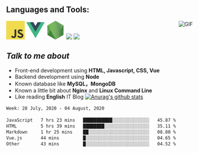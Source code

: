 ## **Languages and Tools:**      
<code><img height="50" style="max-width: 80px;" src="https://raw.githubusercontent.com/github/explore/80688e429a7d4ef2fca1e82350fe8e3517d3494d/topics/javascript/javascript.png"></code>
<code><img height="50" style="max-width: 80px;" src="https://raw.githubusercontent.com/github/explore/80688e429a7d4ef2fca1e82350fe8e3517d3494d/topics/vue/vue.png"></code>
<code><img height="50" style="max-width: 80px;" src="https://raw.githubusercontent.com/github/explore/80688e429a7d4ef2fca1e82350fe8e3517d3494d/topics/nodejs/nodejs.png"></code>
<code><img height="50" style="max-width: 80px;" src="https://img.shields.io/badge/-HTML5-E34F26?style=flat&logo=html5&logoColor=white"></code>
<code><img height="50" style="max-width: 80px;" src="https://img.shields.io/badge/-CSS3-1572B6?style=flat&logo=css3"></code>
<img align="right" alt="GIF" src="https://media.giphy.com/media/iIqmM5tTjmpOB9mpbn/giphy.gif" />
## *Talk to me about*
- Front-end development using **HTML, Javascript, CSS, Vue**
- Backend development using **Node**
- Known database like **MySQL，MongoDB**
- Known a little bit about **Nginx** and **Linux Command Line**
- Like reading **English** IT Blog
[![Anurag's github stats](https://github-readme-stats.vercel.app/api?username=qdi5)](https://github.com/anuraghazra/github-readme-stats)
<!--START_SECTION:waka-->
```text
Week: 28 July, 2020 - 04 August, 2020

JavaScript   7 hrs 23 mins   ███████████░░░░░░░░░░░░░░   45.87 % 
HTML         5 hrs 39 mins   ████████░░░░░░░░░░░░░░░░░   35.11 % 
Markdown     1 hr 25 mins    ██░░░░░░░░░░░░░░░░░░░░░░░   08.80 % 
Vue.js       44 mins         █░░░░░░░░░░░░░░░░░░░░░░░░   04.65 % 
Other        43 mins         █░░░░░░░░░░░░░░░░░░░░░░░░   04.52 %
```
<!--END_SECTION:waka-->
